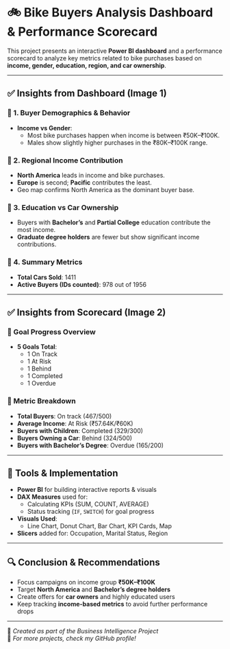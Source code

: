 # 🚲 Bike Buyers Analysis Dashboard & Performance Scorecard

This project presents an interactive **Power BI dashboard** and a performance scorecard to analyze key metrics related to bike purchases based on **income, gender, education, region, and car ownership**.

---

## ✅ Insights from Dashboard (Image 1)

### 📌 1. Buyer Demographics & Behavior

- **Income vs Gender**:  
  - Most bike purchases happen when income is between ₹50K–₹100K.  
  - Males show slightly higher purchases in the ₹80K–₹100K range.

### 📌 2. Regional Income Contribution

- **North America** leads in income and bike purchases.  
- **Europe** is second; **Pacific** contributes the least.  
- Geo map confirms North America as the dominant buyer base.

### 📌 3. Education vs Car Ownership

- Buyers with **Bachelor’s** and **Partial College** education contribute the most income.  
- **Graduate degree holders** are fewer but show significant income contributions.

### 📌 4. Summary Metrics

- **Total Cars Sold**: 1411  
- **Active Buyers (IDs counted)**: 978 out of 1956  

---

## ✅ Insights from Scorecard (Image 2)

### 🎯 Goal Progress Overview

- **5 Goals Total**:
  - 1 On Track  
  - 1 At Risk  
  - 1 Behind  
  - 1 Completed  
  - 1 Overdue

### 🧩 Metric Breakdown

- **Total Buyers**: On track (467/500)  
- **Average Income**: At Risk (₹57.64K/₹60K)  
- **Buyers with Children**: Completed (329/300)  
- **Buyers Owning a Car**: Behind (324/500)  
- **Buyers with Bachelor’s Degree**: Overdue (165/200)  

---

## 🔧 Tools & Implementation

- **Power BI** for building interactive reports & visuals  
- **DAX Measures** used for:
  - Calculating KPIs (SUM, COUNT, AVERAGE)  
  - Status tracking (`IF`, `SWITCH`) for goal progress  
- **Visuals Used**: 
  - Line Chart, Donut Chart, Bar Chart, KPI Cards, Map  
- **Slicers** added for: Occupation, Marital Status, Region

---

## 🔍 Conclusion & Recommendations

- Focus campaigns on income group **₹50K–₹100K**  
- Target **North America** and **Bachelor’s degree holders**  
- Create offers for **car owners** and highly educated users  
- Keep tracking **income-based metrics** to avoid further performance drops  

---

📌 *Created as part of the Business Intelligence Project*  
💼 *For more projects, check my GitHub profile!*

